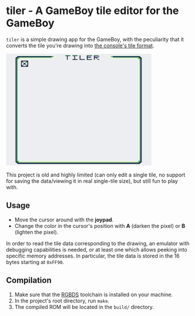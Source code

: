 # tiler - A GameBoy tile editor for the GameBoy

`tiler` is a simple drawing app for the GameBoy, with the peculiarity that it converts the tile you're drawing into [the console's tile format](https://www.huderlem.com/demos/gameboy2bpp.html).

![The ROM running on an emulator](https://github.com/jongoiko/tiler/blob/main/tiler.gif)

This project is old and highly limited (can only edit a single tile, no support for saving the data/viewing it in real single-tile size), but still fun to play with.

## Usage

- Move the cursor around with the **joypad**.
- Change the color in the cursor's position with **A** (darken the pixel) or **B** (lighten the pixel).

In order to read the tile data corresponding to the drawing, an emulator with debugging capabilities is needed, or at least one which allows peeking into specific memory addresses. In particular, the tile data is stored in the 16 bytes starting at `0xFF90`.

## Compilation

1. Make sure that the [RGBDS](https://github.com/gbdev/rgbds) toolchain is installed on your machine.
2. In the project's root directory, run `make`.
3. The compiled ROM will be located in the `build/` directory.
